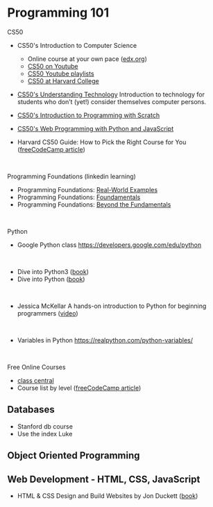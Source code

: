 # Programming 101

CS50

- CS50's Introduction to Computer Science
	- Online course at your own pace ([edx.org](https://www.edx.org/course/cs50s-introduction-to-computer-science))
	- [CS50 on Youtube](https://www.youtube.com/user/cs50tv)
	- [CS50 Youtube playlists](https://www.youtube.com/user/cs50tv/playlists)
	- [CS50 at Harvard College](https://cs50.harvard.edu/college/2023/spring/)

- [CS50's Understanding Technology](https://www.edx.org/course/cs50s-understanding-technology) Introduction to technology for students who don’t (yet!) consider themselves computer persons.
- [CS50's Introduction to Programming with Scratch][cs50 scratch]
- [CS50's Web Programming with Python and JavaScript][cs50 web programming with python]
- Harvard CS50 Guide: How to Pick the Right Course for You ([freeCodeCamp article][cs50 freeCodeCamp])
<br>

Programming Foundations (linkedin learning)

- Programming Foundations: [Real-World Examples]
- Programming Foundations: [Foundamentals]
- Programming Foundations: [Beyond the Fundamentals]
<br>

Python

- Google Python class https://developers.google.com/edu/python
<br>

- Dive into Python3 ([book][dive into python3])
- Dive into Python ([book][dive into python])
<br>

- Jessica McKellar A hands-on introduction to Python for beginning programmers ([video][Jessica McKellar introduction to Python])
<br>

- Variables in Python https://realpython.com/python-variables/
<br>

Free Online Courses

- [class central](https://www.classcentral.com/)
- Course list by level ([freeCodeCamp article](https://www.freecodecamp.org/news/free-online-programming-cs-courses/))

## Databases
- Stanford db course
- Use the index Luke

## Object Oriented Programming


## Web Development - HTML, CSS, JavaScript
- HTML & CSS Design and Build Websites by Jon Duckett ([book][Jon Duckett HTML & CSS])


[dive into python3]: https://diveintopython3.problemsolving.io/
[dive into python]: https://linux.die.net/diveintopython/html/
[MIT Introduction to Computer Science and Programming in Python]: https://ocw.mit.edu/courses/electrical-engineering-and-computer-science/6-0001-introduction-to-computer-science-and-programming-in-python-fall-2016/lecture-videos/
[edx Introduction to Computer Science and Programming]: https://www.edx.org/course/introduction-to-computer-science-and-programming-7
[Youtube Introduction to Computer Science]: https://www.youtube.com/watch?v=Q_itdXI3YeE&list=PLRJdqdXieSHN0U9AdnmwD-9QcR9hmw04d
[cs50 scratch]: https://www.classcentral.com/course/cs50s-introduction-to-programming-with-scratch-39309
[Jessica McKellar introduction to Python]: https://www.youtube.com/watch?v=rkx5_MRAV3A

[Real-World Examples]: https://www.linkedin.com/learning/programming-foundations-real-world-examples
[Foundamentals]: https://www.linkedin.com/learning/programming-foundations-fundamentals-3
[Beyond the Fundamentals]: https://www.linkedin.com/learning/programming-foundations-beyond-the-fundamentals

[Jon Duckett HTML & CSS]: https://wtf.tw/ref/duckett.pdf
[cs50 web programming with python]: https://online-learning.harvard.edu/course/cs50s-web-programming-python-and-javascript
[cs50 freeCodeCamp]: https://www.freecodecamp.org/news/harvard-cs50-guide/#cs50-the-expanded-offering
